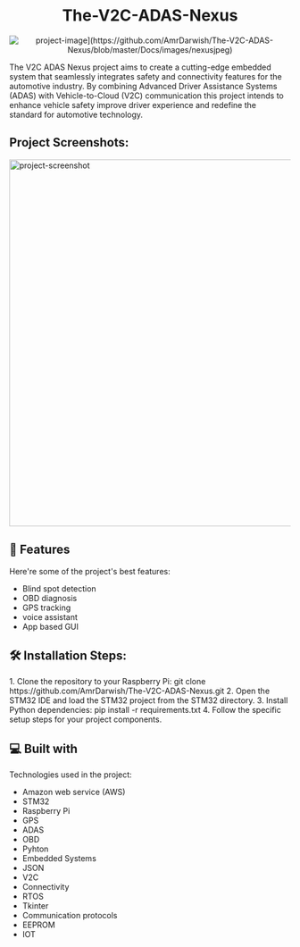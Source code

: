 <h1 align="center" id="title">The-V2C-ADAS-Nexus</h1>

<p align="center"><img src="[https://drive.google.com/file/d/10xdTC1H9-1awyC1fYOa3e_046fhQKKI3/view?usp=drive_link" alt="project-image](https://github.com/AmrDarwish/The-V2C-ADAS-Nexus/blob/master/Docs/images/nexusjpeg)"></p>

<p id="description">The V2C ADAS Nexus project aims to create a cutting-edge embedded system that seamlessly integrates safety and connectivity features for the automotive industry. By combining Advanced Driver Assistance Systems (ADAS) with Vehicle-to-Cloud (V2C) communication this project intends to enhance vehicle safety improve driver experience and redefine the standard for automotive technology.</p>

<h2>Project Screenshots:</h2>

<img src="https://drive.google.com/file/d/15EueP5NGW5gu-asYV7zIByLO0NkInHBX/view?usp=drive_link" alt="project-screenshot" width="1292" height="657/">

  
  
<h2>🧐 Features</h2>

Here're some of the project's best features:

*   Blind spot detection
*   OBD diagnosis
*   GPS tracking
*   voice assistant
*   App based GUI

<h2>🛠️ Installation Steps:</h2>

<p>1. Clone the repository to your Raspberry Pi: git clone https://github.com/AmrDarwish/The-V2C-ADAS-Nexus.git 2. Open the STM32 IDE and load the STM32 project from the STM32 directory. 3. Install Python dependencies: pip install -r requirements.txt 4. Follow the specific setup steps for your project components.</p>

  
  
<h2>💻 Built with</h2>

Technologies used in the project:

*   Amazon web service (AWS)
*   STM32
*   Raspberry Pi
*   GPS
*   ADAS
*   OBD
*   Pyhton
*   Embedded Systems
*   JSON
*   V2C
*   Connectivity
*   RTOS
*   Tkinter
*   Communication protocols
*   EEPROM
*   IOT
